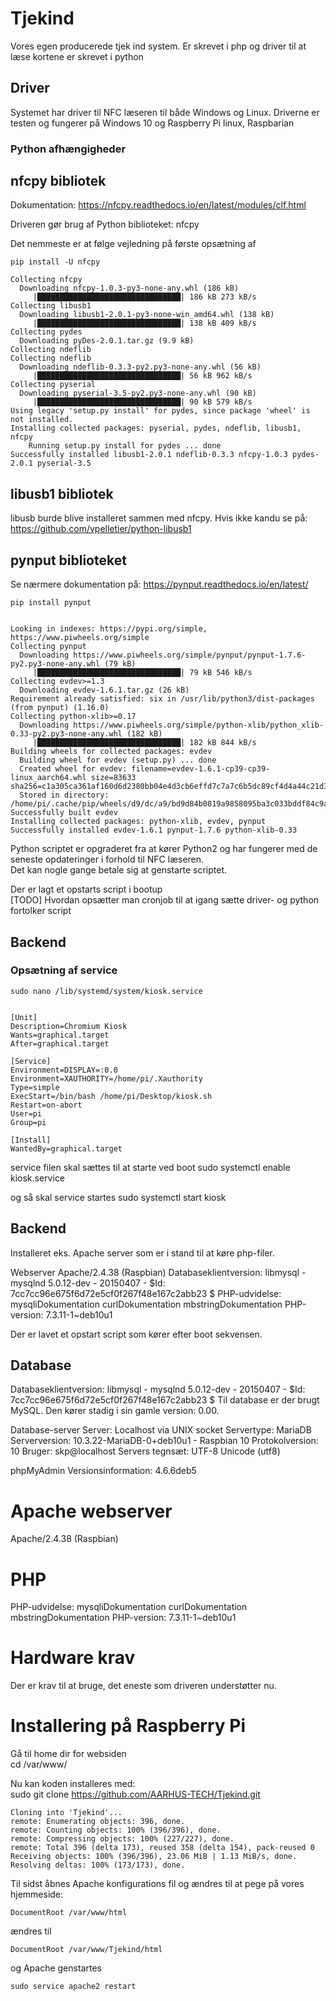 # Tjekind

Vores egen producerede tjek ind system. Er skrevet i php og driver til at læse kortene er skrevet i python

## Driver

Systemet har driver til NFC læseren til både Windows og Linux. Driverne er testen og fungerer på Windows 10 og Raspberry Pi linux, Raspbarian

### Python afhængigheder

## nfcpy bibliotek

Dokumentation: <https://nfcpy.readthedocs.io/en/latest/modules/clf.html>

Driveren gør brug af Python biblioteket: nfcpy

Det nemmeste er at følge vejledning på første opsætning af

    pip install -U nfcpy

    Collecting nfcpy
      Downloading nfcpy-1.0.3-py3-none-any.whl (186 kB)
         |████████████████████████████████| 186 kB 273 kB/s 
    Collecting libusb1
      Downloading libusb1-2.0.1-py3-none-win_amd64.whl (138 kB)
         |████████████████████████████████| 138 kB 409 kB/s 
    Collecting pydes
      Downloading pyDes-2.0.1.tar.gz (9.9 kB)
    Collecting ndeflib
    Collecting ndeflib
      Downloading ndeflib-0.3.3-py2.py3-none-any.whl (56 kB)
         |████████████████████████████████| 56 kB 962 kB/s
    Collecting pyserial
      Downloading pyserial-3.5-py2.py3-none-any.whl (90 kB)
         |████████████████████████████████| 90 kB 579 kB/s
    Using legacy 'setup.py install' for pydes, since package 'wheel' is not installed.
    Installing collected packages: pyserial, pydes, ndeflib, libusb1, nfcpy
        Running setup.py install for pydes ... done
    Successfully installed libusb1-2.0.1 ndeflib-0.3.3 nfcpy-1.0.3 pydes-2.0.1 pyserial-3.5

## libusb1 bibliotek

libusb burde blive installeret sammen med nfcpy. Hvis ikke kandu se på:
<https://github.com/vpelletier/python-libusb1>

## pynput biblioteket

Se nærmere dokumentation på: <https://pynput.readthedocs.io/en/latest/>

    pip install pynput

```

Looking in indexes: https://pypi.org/simple, https://www.piwheels.org/simple
Collecting pynput
  Downloading https://www.piwheels.org/simple/pynput/pynput-1.7.6-py2.py3-none-any.whl (79 kB)
     |████████████████████████████████| 79 kB 546 kB/s 
Collecting evdev>=1.3
  Downloading evdev-1.6.1.tar.gz (26 kB)
Requirement already satisfied: six in /usr/lib/python3/dist-packages (from pynput) (1.16.0)
Collecting python-xlib>=0.17
  Downloading https://www.piwheels.org/simple/python-xlib/python_xlib-0.33-py2.py3-none-any.whl (182 kB)
     |████████████████████████████████| 182 kB 844 kB/s 
Building wheels for collected packages: evdev
  Building wheel for evdev (setup.py) ... done
  Created wheel for evdev: filename=evdev-1.6.1-cp39-cp39-linux_aarch64.whl size=83633 sha256=c1a305ca361af160d6d2380bb04e4d3cb6effd7c7a7c6b5dc89cf4d4a44c21d3
  Stored in directory: /home/pi/.cache/pip/wheels/d9/dc/a9/bd9d84b0819a9858095ba3c033bddf84c9a6d8b360fe0a3caf
Successfully built evdev
Installing collected packages: python-xlib, evdev, pynput
Successfully installed evdev-1.6.1 pynput-1.7.6 python-xlib-0.33

```

Python scriptet er opgraderet fra at kører Python2 og har fungerer med de seneste opdateringer i forhold til NFC læseren.<br />
Det kan nogle gange betale sig at genstarte scriptet.

Der er lagt et opstarts script i bootup<br />
[TODO] Hvordan opsætter man cronjob til at igang sætte driver- og python fortolker script

## Backend

### Opsætning af service

    sudo nano /lib/systemd/system/kiosk.service

```

[Unit]
Description=Chromium Kiosk
Wants=graphical.target
After=graphical.target

[Service]
Environment=DISPLAY=:0.0
Environment=XAUTHORITY=/home/pi/.Xauthority
Type=simple
ExecStart=/bin/bash /home/pi/Desktop/kiosk.sh
Restart=on-abort
User=pi
Group=pi

[Install]
WantedBy=graphical.target

```

service filen skal sættes til at starte ved boot
    sudo systemctl enable kiosk.service

og så skal service startes
    sudo systemctl start kiosk
    

## Backend

Installeret eks. Apache server som er i stand til at køre php-filer.

  Webserver
  Apache/2.4.38 (Raspbian)
  Databaseklientversion: libmysql - mysqlnd 5.0.12-dev - 20150407 - $Id: 7cc7cc96e675f6d72e5cf0f267f48e167c2abb23 $
  PHP-udvidelse: mysqliDokumentation curlDokumentation mbstringDokumentation
  PHP-version: 7.3.11-1~deb10u1

Der er lavet et opstart script som kører efter boot sekvensen.

## Database

Databaseklientversion: libmysql - mysqlnd 5.0.12-dev - 20150407 - $Id: 7cc7cc96e675f6d72e5cf0f267f48e167c2abb23 $
Til database er der brugt MySQL. Den kører stadig i sin gamle version: 0.00.

  Database-server
  Server: Localhost via UNIX socket
  Servertype: MariaDB
  Serverversion: 10.3.22-MariaDB-0+deb10u1 - Raspbian 10
  Protokolversion: 10
  Bruger: skp@localhost
  Servers tegnsæt: UTF-8 Unicode (utf8)

phpMyAdmin
  Versionsinformation: 4.6.6deb5

# Apache webserver

Apache/2.4.38 (Raspbian)

# PHP

PHP-udvidelse: mysqliDokumentation curlDokumentation mbstringDokumentation
PHP-version: 7.3.11-1~deb10u1

# Hardware krav

Der er krav til at bruge, det eneste som driveren understøtter nu.

# Installering på Raspberry Pi

Gå til home dir for websiden<br />
    cd /var/www/

Nu kan koden installeres med:<br />
    sudo git clone <https://github.com/AARHUS-TECH/Tjekind.git>

```
Cloning into 'Tjekind'...
remote: Enumerating objects: 396, done.
remote: Counting objects: 100% (396/396), done.
remote: Compressing objects: 100% (227/227), done.
remote: Total 396 (delta 173), reused 358 (delta 154), pack-reused 0
Receiving objects: 100% (396/396), 23.06 MiB | 1.13 MiB/s, done.
Resolving deltas: 100% (173/173), done.
```

Til sidst åbnes Apache konfigurations fil og ændres til at pege på vores hjemmeside:<br />

    DocumentRoot /var/www/html

ændres til

    DocumentRoot /var/www/Tjekind/html

og Apache genstartes

    sudo service apache2 restart
